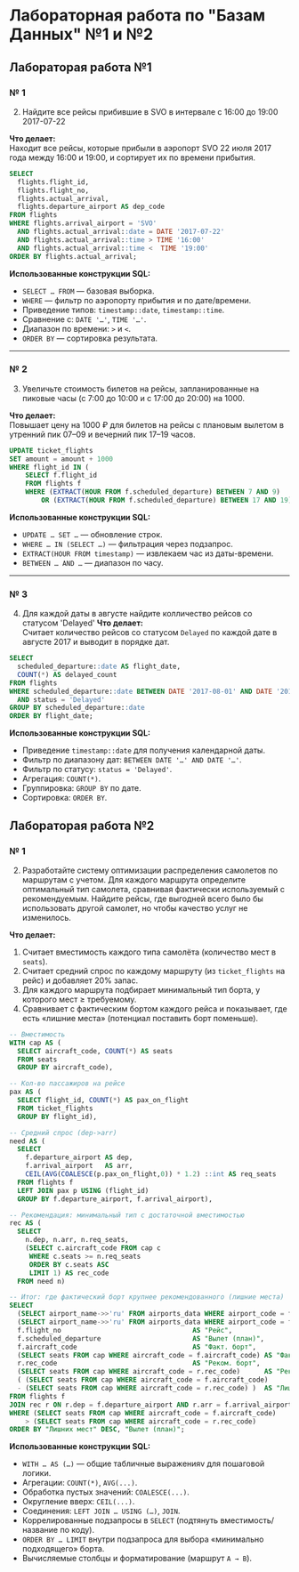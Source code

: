 # Лабораторная работа по "Базам Данных" №1 и №2


## Лабораторая работа №1


### № 1
2. Найдите все рейсы прибившие в SVO в интервале с 16:00 до 19:00 2017-07-22

**Что делает:**  
Находит все рейсы, которые прибыли в аэропорт SVO 22 июля 2017 года между 16:00 и 19:00, и сортирует их по времени прибытия.

```sql
SELECT
  flights.flight_id,
  flights.flight_no,
  flights.actual_arrival,
  flights.departure_airport AS dep_code
FROM flights
WHERE flights.arrival_airport = 'SVO'
  AND flights.actual_arrival::date = DATE '2017-07-22'
  AND flights.actual_arrival::time > TIME '16:00'
  AND flights.actual_arrival::time <  TIME '19:00'
ORDER BY flights.actual_arrival;
```
**Использованные конструкции SQL:**
- `SELECT … FROM` — базовая выборка.
- `WHERE` — фильтр по аэропорту прибытия и по дате/времени.
- Приведение типов: `timestamp::date`, `timestamp::time`.
- Сравнение c: `DATE '…'`, `TIME '…'`.
- Диапазон по времени: `>` и `<`.
- `ORDER BY` — сортировка результата.

---
### № 2

3. Увеличьте стоимость билетов на рейсы, запланированные на пиковые часы (с 7:00 до 10:00 и с 17:00 до 20:00) на 1000. 

**Что делает:**  
Повышает цену на 1000 ₽ для билетов на рейсы с плановым вылетом в утренний пик 07–09 и вечерний пик 17–19 часов.


```sql
UPDATE ticket_flights
SET amount = amount + 1000
WHERE flight_id IN (
    SELECT f.flight_id
    FROM flights f
    WHERE (EXTRACT(HOUR FROM f.scheduled_departure) BETWEEN 7 AND 9)
        OR (EXTRACT(HOUR FROM f.scheduled_departure) BETWEEN 17 AND 19));

```
**Использованные конструкции SQL:**
- `UPDATE … SET …` — обновление строк.
- `WHERE … IN (SELECT …)` — фильтрация через подзапрос.
- `EXTRACT(HOUR FROM timestamp)` — извлекаем час из даты-времени.
- `BETWEEN … AND …` — диапазон по часу.

---
### № 3

4. Для каждой даты в августе найдите колличество рейсов со статусом 'Delayed'
**Что делает:**  
Считает количество рейсов со статусом `Delayed` по каждой дате в августе 2017 и выводит в порядке дат.


```sql
SELECT
  scheduled_departure::date AS flight_date,
  COUNT(*) AS delayed_count
FROM flights
WHERE scheduled_departure::date BETWEEN DATE '2017-08-01' AND DATE '2017-08-31'
  AND status = 'Delayed'
GROUP BY scheduled_departure::date
ORDER BY flight_date;
```
**Использованные конструкции SQL:**
- Приведение `timestamp::date` для получения календарной даты.
- Фильтр по диапазону дат: `BETWEEN DATE '…' AND DATE '…'`.
- Фильтр по статусу: `status = 'Delayed'`.
- Агрегация: `COUNT(*)`.
- Группировка: `GROUP BY` по дате.
- Сортировка: `ORDER BY`.


## Лабораторая работа №2


### № 1

2. Разработайте систему оптимизации распределения самолетов по маршрутам с учетом. Для каждого маршрута определите оптимальный тип самолета, сравнивая фактически используемый с рекомендуемым. Найдите рейсы, где выгодней всего было бы использовать другой самолет, но чтобы качество услуг не изменилось.

**Что делает:**  
1. Считает вместимость каждого типа самолёта (количество мест в `seats`).  
2. Считает средний спрос по каждому маршруту (из `ticket_flights` на рейс) и добавляет 20% запас.  
3. Для каждого маршрута подбирает минимальный тип борта, у которого мест ≥ требуемому.  
4. Сравнивает с фактическим бортом каждого рейса и показывает, где есть «лишние места» (потенциал поставить борт поменьше).


```sql
-- Вместимость
WITH cap AS (
  SELECT aircraft_code, COUNT(*) AS seats
  FROM seats
  GROUP BY aircraft_code),

-- Кол-во пассажиров на рейсе
pax AS (
  SELECT flight_id, COUNT(*) AS pax_on_flight
  FROM ticket_flights
  GROUP BY flight_id),

-- Средний спрос (dep->arr)
need AS (
  SELECT
    f.departure_airport AS dep,
    f.arrival_airport   AS arr,
    CEIL(AVG(COALESCE(p.pax_on_flight,0)) * 1.2) ::int AS req_seats
  FROM flights f
  LEFT JOIN pax p USING (flight_id)
  GROUP BY f.departure_airport, f.arrival_airport),

-- Рекомендация: минимальный тип с достаточной вместимостью
rec AS (
  SELECT
    n.dep, n.arr, n.req_seats,
    (SELECT c.aircraft_code FROM cap c
     WHERE c.seats >= n.req_seats
     ORDER BY c.seats ASC
     LIMIT 1) AS rec_code
  FROM need n)

-- Итог: где фактический борт крупнее рекомендованного (лишние места)
SELECT
  (SELECT airport_name->>'ru' FROM airports_data WHERE airport_code = f.departure_airport) || ' → ' ||
  (SELECT airport_name->>'ru' FROM airports_data WHERE airport_code = f.arrival_airport)                            AS "Маршрут",
  f.flight_no                                 AS "Рейс",
  f.scheduled_departure                       AS "Вылет (план)",
  f.aircraft_code                             AS "Факт. борт",
  (SELECT seats FROM cap WHERE aircraft_code = f.aircraft_code) AS "Факт. мест",
  r.rec_code                                  AS "Реком. борт",
  (SELECT seats FROM cap WHERE aircraft_code = r.rec_code)      AS "Реком. мест",
  ( (SELECT seats FROM cap WHERE aircraft_code = f.aircraft_code)
  - (SELECT seats FROM cap WHERE aircraft_code = r.rec_code) )  AS "Лишних мест"
FROM flights f
JOIN rec r ON r.dep = f.departure_airport AND r.arr = f.arrival_airport
WHERE (SELECT seats FROM cap WHERE aircraft_code = f.aircraft_code)
    > (SELECT seats FROM cap WHERE aircraft_code = r.rec_code)
ORDER BY "Лишних мест" DESC, "Вылет (план)";
```

**Использованные конструкции SQL:**
- `WITH … AS (…)` — общие табличные выраженияv для пошаговой логики.
- Агрегации: `COUNT(*)`, `AVG(...)`.
- Обработка пустых значений: `COALESCE(...)`.
- Округление вверх: `CEIL(...)`.
- Соединения: `LEFT JOIN … USING (…)`, `JOIN`.
- Коррелированные подзапросы в `SELECT` (подтянуть вместимость/название по коду).
- `ORDER BY … LIMIT` внутри подзапроса для выбора «минимально подходящего» борта.
- Вычисляемые столбцы и форматирование (маршрут `A → B`).